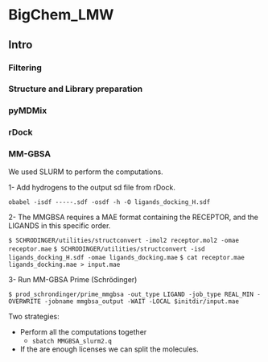 # BigChem_LMW

## Intro

### Filtering

### Structure and Library preparation

### pyMDMix

### rDock

### MM-GBSA

We used SLURM to perform the computations.

1- Add hydrogens to the output sd file from rDock.
 
 `obabel -isdf -----.sdf -osdf -h -O ligands_docking_H.sdf`

2- The MMGBSA requires a MAE format containing the RECEPTOR, and the LIGANDS in this specific order.

 `$ SCHRODINGER/utilities/structconvert -imol2 receptor.mol2 -omae receptor.mae`
 `$ SCHRODINGER/utilities/structconvert -isd ligands_docking_H.sdf -omae ligands_docking.mae`
 `$ cat receptor.mae ligands_docking.mae > input.mae`

3- Run MM-GBSA Prime (Schrödinger)

 `$ prod_schrondinger/prime_mmgbsa -out_type LIGAND -job_type REAL_MIN -OVERWRITE -jobname mmgbsa_output -WAIT -LOCAL $initdir/input.mae`

Two strategies:

* Perform all the computations together
  * `sbatch MMGBSA_slurm2.q`
* If the are enough licenses we can split the molecules. 

